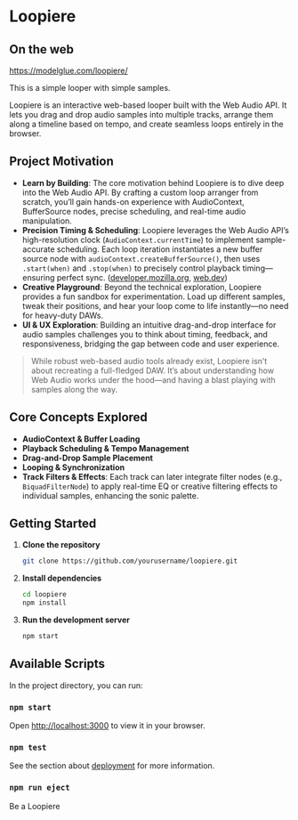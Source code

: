 # Loopiere

## On the web

https://modelglue.com/loopiere/

This is a simple looper with simple samples.

Loopiere is an interactive web-based looper built with the Web Audio API. It lets you drag and drop audio samples into multiple tracks, arrange them along a timeline based on tempo, and create seamless loops entirely in the browser.

## Project Motivation

- **Learn by Building**: The core motivation behind Loopiere is to dive deep into the Web Audio API. By crafting a custom loop arranger from scratch, you’ll gain hands-on experience with AudioContext, BufferSource nodes, precise scheduling, and real-time audio manipulation.
- **Precision Timing & Scheduling**: Loopiere leverages the Web Audio API’s high-resolution clock (`AudioContext.currentTime`) to implement sample-accurate scheduling. Each loop iteration instantiates a new buffer source node with `audioContext.createBufferSource()`, then uses `.start(when)` and `.stop(when)` to precisely control playback timing—ensuring perfect sync. ([developer.mozilla.org](https://developer.mozilla.org/en-US/docs/Web/API/BaseAudioContext/currentTime?utm_source=chatgpt.com), [web.dev](https://web.dev/articles/audio-scheduling?utm_source=chatgpt.com))
- **Creative Playground**: Beyond the technical exploration, Loopiere provides a fun sandbox for experimentation. Load up different samples, tweak their positions, and hear your loop come to life instantly—no need for heavy-duty DAWs.
- **UI & UX Exploration**: Building an intuitive drag-and-drop interface for audio samples challenges you to think about timing, feedback, and responsiveness, bridging the gap between code and user experience.

> While robust web-based audio tools already exist, Loopiere isn’t about recreating a full-fledged DAW. It’s about understanding how Web Audio works under the hood—and having a blast playing with samples along the way.

## Core Concepts Explored

- **AudioContext & Buffer Loading**
- **Playback Scheduling & Tempo Management**
- **Drag-and-Drop Sample Placement**
- **Looping & Synchronization**
- **Track Filters & Effects**: Each track can later integrate filter nodes (e.g., `BiquadFilterNode`) to apply real-time EQ or creative filtering effects to individual samples, enhancing the sonic palette.

## Getting Started

1. **Clone the repository**
   ```bash
   git clone https://github.com/yourusername/loopiere.git
   ```
2. **Install dependencies**
   ```bash
   cd loopiere
   npm install
   ```
3. **Run the development server**
   ```bash
   npm start
   ```

## Available Scripts

In the project directory, you can run:

### `npm start`

Open [http://localhost:3000](http://localhost:3000) to view it in your browser.

### `npm test`

See the section about [deployment](https://facebook.github.io/create-react-app/docs/deployment) for more information.

### `npm run eject`

Be a Loopiere
